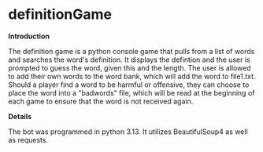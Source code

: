 # definitionGame

**Introduction**

The definition game is a python console game that pulls from a list of words and searches the word's definition. It displays the defintion and the user is prompted to guess the word, given this and the length. The user is allowed to add their own words to the word bank, which will add the word to file1.txt. Should a player find a word to be harmful or offensive, they can choose to place the word into a "badwords" file, which will be read at the beginning of each game to ensure that the word is not received again.

**Details**

The bot was programmed in python 3.13. It utilizes BeautifulSoup4 as well as requests.



